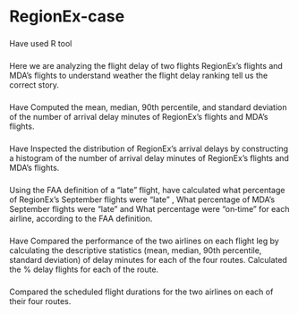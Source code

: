 # RegionEx-case
###
Have used R tool
###
Here we are analyzing the flight delay of two flights RegionEx’s flights and  MDA’s flights to 
understand weather the flight delay ranking tell us the correct story.
###
Have Computed the mean, median, 90th percentile,
and standard deviation of the number of arrival delay minutes of RegionEx’s flights and  MDA’s flights.
###
Have Inspected the distribution of RegionEx’s arrival delays by constructing a histogram of the number 
of arrival delay minutes of RegionEx’s flights and MDA’s flights.
###
Using the FAA definition of a “late” flight, have calculated what percentage of RegionEx’s September flights were “late” , 
What percentage of MDA’s September flights were “late” and 
What percentage were “on‐time” for each airline, according to the FAA definition.
###
Have Compared the performance of the two airlines on each flight leg by calculating the descriptive statistics
(mean, median, 90th percentile, standard deviation)
of delay minutes for each of the four routes. Calculated the % delay flights for each of the route.
###
Compared the scheduled flight durations for the two airlines on each of their four routes.
